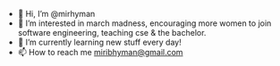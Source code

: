 - 👋 Hi, I’m @mirhyman
- 👀 I’m interested in march madness, encouraging more women to join software engineering, teaching cse & the bachelor.
- 🌱 I’m currently learning new stuff every day!
- 📫 How to reach me miribhyman@gmail.com

<!---
mirhyman/mirhyman is a ✨ special ✨ repository because its `README.md` (this file) appears on your GitHub profile.
You can click the Preview link to take a look at your changes.
--->
